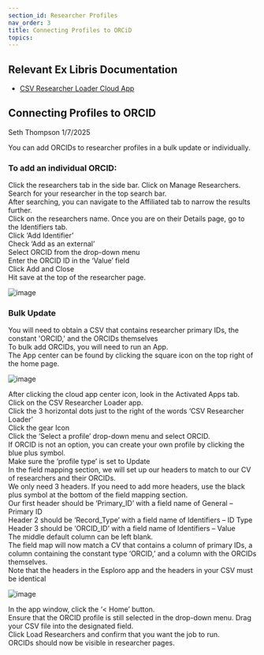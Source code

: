 ```yaml
---
section_id: Researcher Profiles
nav_order: 3
title: Connecting Profiles to ORCiD
topics:
---
```

## Relevant Ex Libris Documentation
- [CSV Researcher Loader Cloud App](https://knowledge.exlibrisgroup.com/Esploro/Product_Documentation/Esploro_Online_Help_(English)/Ongoing_Maintenance_and_Administration/Configuring_Cloud_Apps/CSV_Researcher_Loader_Cloud_App)

## Connecting Profiles to ORCID
Seth Thompson 1/7/2025  
  
You can add ORCIDs to researcher profiles in a bulk update or individually.

### To add an individual ORCID:
Click the researchers tab in the side bar. Click on Manage Researchers.  
Search for your researcher in the top search bar.  
After searching, you can navigate to the Affiliated tab to narrow the results further.  
Click on the researchers name. Once you are on their Details page, go to the Identifiers tab.  
Click ‘Add Identifier’  
Check ‘Add as an external’  
Select ORCID from the drop-down menu  
Enter the ORCID ID in the ‘Value’ field  
Click Add and Close  
Hit save at the top of the researcher page.  

![image](https://github.com/user-attachments/assets/f4f3478b-b6b4-449c-9b5e-94399b53927a)



### Bulk Update
You will need to obtain a CSV that contains researcher primary IDs, the constant 'ORCID,' and the ORCIDs themselves  
To bulk add ORCIDs, you will need to run an App.  
The App center can be found by clicking the square icon on the top right of the home page.  

![image](https://github.com/user-attachments/assets/8f7d1a1d-9e1a-4a7e-bb1f-f5a906a7eaad)

After clicking the cloud app center icon, look in the Activated Apps tab.  
Click on the CSV Researcher Loader app.  
Click the 3 horizontal dots just to the right of the words ‘CSV Researcher Loader’  
Click the gear Icon  
Click the ‘Select a profile’ drop-down menu and select ORCID.  
If ORCID is not an option, you can create your own profile by clicking the blue plus symbol.  
Make sure the ‘profile type’ is set to Update  
In the field mapping section, we will set up our headers to match to our CV of researchers and their ORCIDs.  
We only need 3 headers. If you need to add more headers, use the black plus symbol at the bottom of the field mapping section.  
Our first header should be ‘Primary_ID’ with a field name of General – Primary ID  
Header 2 should be ‘Record_Type’ with a field name of Identifiers – ID Type  
Header 3 should be ‘ORCID_ID’ with a field name of Identifiers – Value  
The middle default column can be left blank.  
The field map will now match a CV that contains a column of primary IDs, a column containing the constant type ‘ORCID,’ and a column with the ORCIDs themselves.   
Note that the headers in the Esploro app and the headers in your CSV must be identical  

![image](https://github.com/user-attachments/assets/bbc761af-2c35-43c4-aff2-e185e7d64fdf)

In the app window, click the ‘< Home’ button.  
Ensure that the ORCID profile is still selected in the drop-down menu. Drag your CSV file into the designated field.  
Click Load Researchers and confirm that you want the job to run.  
ORCIDs should now be visible in researcher pages.  





